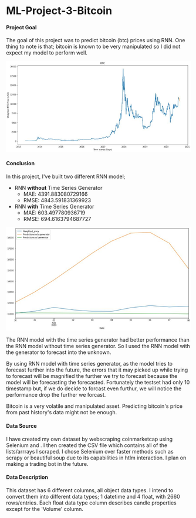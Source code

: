  # ML-Project-3-Bitcoin


#### Project Goal

The goal of this project was to predict bitcoin (btc) prices using RNN. 
One thing to note is that; bitcoin is known to be very manipulated so I did not expect my model to perform well. 

![](Pictures/forecast.JPG)

#### Conclusion

In this project, I've built two different RNN model; 
* RNN **without** Time Series Generator
    * MAE: 4391.883080729166
    * RMSE: 4843.591831369923
* RNN **with** Time Series Generator
    * MAE: 603.497780936719
    * RMSE: 694.6163794687727

![](Pictures/test.JPG)

The RNN model with the time series generator had better performance than the RNN model without time series generator. So I used the RNN model with the generator to forecast into the unknown.

By using RNN model with time series generator, as the model tries to forecast further into the future, the errors that it may picked up while trying to forecast will be magnified the further we try to forecast because the model will be forecasting the forecasted. Fortunately the testset had only 10 timestamp but, if we do decide to forcast even furthur, we will notice the performance drop the further we forcast.

Bitcoin is a very volatile and manipulated asset. Predicting bitcoin's price from past history's data might not be enough.

#### Data Source

I have created my own dataset by webscraping coinmarketcap using Selenium and <xpath>. I then created the CSV file which contains all of the lists/arrrays I scraped. I chose Selenium over faster methods such as scrapy or beautiful soup due to its capabilities in htlm interaction. I plan on making a trading bot in the future. 
  
#### Data Description

This dataset has 6 different columns, all object data types. I intend to convert them into different data types; 1 datetime and 4 float, with 2660 rows/entries. Each float data type column describes candle properties except for the 'Volume' column. 


